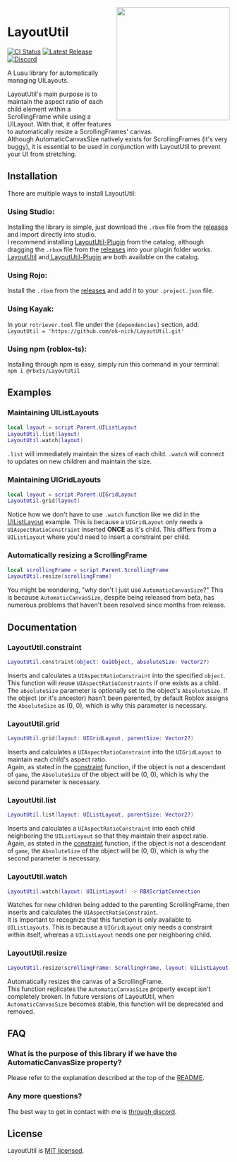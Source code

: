 <img align = 'right' width = '256' src = 'https://github.com/ok-nick/LayoutUtil/blob/master/assets/icon-256.png?raw=true'/>

# LayoutUtil
[![CI Status](https://img.shields.io/github/workflow/status/ok-nick/LayoutUtil/Build)](https://github.com/ok-nick/LayoutUtil/actions?query=workflow%3ABuild) [![Latest Release](https://img.shields.io/github/v/release/ok-nick/LayoutUtil?include_prereleases)](https://github.com/ok-nick/LayoutUtil/releases/latest) [![Discord](https://img.shields.io/discord/834969350061424660)](https://discord.gg/w9Bc6xH7uC)

A Luau library for automatically managing UILayouts.

LayoutUtil's main purpose is to maintain the aspect ratio of each child element within a ScrollingFrame while using a UILayout. With that, it offer features to automatically resize a ScrollingFrames' canvas.\
Although AutomaticCanvasSize natively exists for ScrollingFrames (it's very buggy), it is essential to be used in conjunction with LayoutUtil to prevent your UI from stretching.

## Installation
There are multiple ways to install LayoutUtil:

### Using Studio:
Installing the library is simple, just download the `.rbxm` file from the [releases](https://github.com/ok-nick/LayoutUtil/releases) and import directly into studio.\
I recommend installing [LayoutUtil-Plugin](LayoutUtil-Plugin](https://www.roblox.com/library/6723751472/LayoutUtil-Plugin)) from the catalog, although dragging the `.rbxm` file from the [releases](https://github.com/ok-nick/LayoutUtil/releases) into your plugin folder works.
[LayoutUtil](https://www.roblox.com/library/6723754061/LayoutUtil) and[ LayoutUtil-Plugin](https://www.roblox.com/library/6723751472/LayoutUtil-Plugin) are both available on the catalog.

### Using Rojo:
Install the `.rbxm` from the [releases](https://github.com/ok-nick/LayoutUtil/releases) and add it to your `.project.json` file.

### Using Kayak:
In your `rotriever.toml` file under the `[dependencies]` section, add:\
`LayoutUtil = 'https://github.com/ok-nick/LayoutUtil.git'`

### Using npm (roblox-ts):
Installing through npm is easy, simply run this command in your terminal:
`npm i @rbxts/LayoutUtil`

## Examples
### Maintaining UIListLayouts
```lua
local layout = script.Parent.UIListLayout
LayoutUtil.list(layout)
LayoutUtil.watch(layout)
```
`.list` will immediately maintain the sizes of each child. `.watch` will connect to updates on new children and maintain the size.

### Maintaining UIGridLayouts
```lua
local layout = script.Parent.UIGridLayout
LayoutUtil.grid(layout)
```
Notice how we don't have to use `.watch` function like we did in the [UIListLayout](#Maintaining-UIListLayouts) example. This is because a `UIGridLayout` only needs a `UIAspectRatioConstraint` inserted **ONCE** as it's child. This differs from a `UIListLayout` where you'd need to insert a constraint per child.
### Automatically resizing a ScrollingFrame
```lua
local scrollingFrame = script.Parent.ScrollingFrame
LayoutUtil.resize(scrollingFrame)
```
You might be wondering, "why don't I just use `AutomaticCanvasSize`?" This is because `AutomaticCanvasSize`, despite being released from beta, has numerous problems that haven't been resolved since months from release.

## Documentation
### LayoutUtil.constraint
```lua
LayoutUtil.constraint(object: GuiObject, absoluteSize: Vector2?)
```
Inserts and calculates a `UIAspectRatioConstraint` into the specified `object`. This function will reuse `UIAspectRatioConstraints` if one exists as a child.\
The `absoluteSize` parameter is optionally set to the object's `AbsoluteSize`. If the object (or it's ancestor) hasn't been parented, by default Roblox assigns the `AbsoluteSize` as (0, 0), which is why this parameter is necessary.

### LayoutUtil.grid
```lua
LayoutUtil.grid(layout: UIGridLayout, parentSize: Vector2?)
```
Inserts and calculates a `UIAspectRatioConstraint` into the `UIGridLayout` to maintain each child's aspect ratio.\
Again, as stated in the [constraint](#LayoutUtil.constraint) function, if the object is not a descendant of `game`, the `AbsoluteSize` of the object will be (0, 0), which is why the second parameter is necessary.

### LayoutUtil.list
```lua
LayoutUtil.list(layout: UIListLayout, parentSize: Vector2?)
```
Inserts and calculates a `UIAspectRatioConstraint` into each child neighboring the `UIListLayout` so that they maintain their aspect ratio.\
Again, as stated in the [constraint](#LayoutUtil.constraint) function, if the object is not a descendant of `game`, the `AbsoluteSize` of the object will be (0, 0), which is why the second parameter is necessary.

### LayoutUtil.watch
```lua
LayoutUtil.watch(layout: UIListLayout) -> RBXScriptConnection
```
Watches for new children being added to the parenting ScrollingFrame, then inserts and calculates the `UIAspectRatioConstraint`.\
It is important to recognize that this function is only available to `UIListLayouts`. This is because a `UIGridLayout` only needs a constraint within itself, whereas a `UIListLayout` needs one per neighboring child.

### LayoutUtil.resize
```lua
LayoutUtil.resize(scrollingFrame: ScrollingFrame, layout: UIListLayout | UIGridLayout, axis: Enum.AutomaticSize) -> RBXScriptConnection
```
Automatically resizes the canvas of a ScrollingFrame.\
This function replicates the `AutomaticCanvasSize` property except isn't completely broken. In future versions of LayoutUtil, when `AutomaticCanvasSize` becomes stable, this function will be deprecated and removed.

## FAQ
### What is the purpose of this library if we have the AutomaticCanvasSize property?
Please refer to the explanation described at the top of the [README](#LayoutUtil).

### Any more questions?
The best way to get in contact with me is [through discord](https://discord.gg/w9Bc6xH7uC).

## License
LayoutUtil is [MIT licensed](https://github.com/ok-nick/LayoutUtil/blob/main/LICENSE.md).
